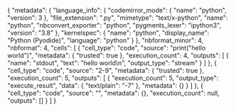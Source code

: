 {
  "metadata": {
    "language_info": {
      "codemirror_mode": {
        "name": "python",
        "version": 3
      },
      "file_extension": ".py",
      "mimetype": "text/x-python",
      "name": "python",
      "nbconvert_exporter": "python",
      "pygments_lexer": "ipython3",
      "version": "3.8"
    },
    "kernelspec": {
      "name": "python",
      "display_name": "Python (Pyodide)",
      "language": "python"
    }
  },
  "nbformat_minor": 4,
  "nbformat": 4,
  "cells": [
    {
      "cell_type": "code",
      "source": "print(\"hello world\")",
      "metadata": {
        "trusted": true
      },
      "execution_count": 4,
      "outputs": [
        {
          "name": "stdout",
          "text": "hello world\n",
          "output_type": "stream"
        }
      ]
    },
    {
      "cell_type": "code",
      "source": "2-9",
      "metadata": {
        "trusted": true
      },
      "execution_count": 5,
      "outputs": [
        {
          "execution_count": 5,
          "output_type": "execute_result",
          "data": {
            "text/plain": "-7"
          },
          "metadata": {}
        }
      ]
    },
    {
      "cell_type": "code",
      "source": "",
      "metadata": {},
      "execution_count": null,
      "outputs": []
    }
  ]
}